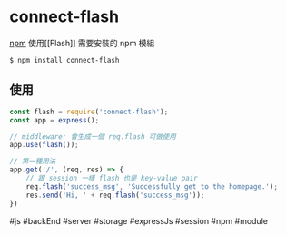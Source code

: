 # connect-flash
[npm](https://www.npmjs.com/package/connect-flash)
使用[[Flash]] 需要安裝的 npm 模組
```
$ npm install connect-flash
```

## 使用
```js
const flash = require('connect-flash');
const app = express();

// middleware: 會生成一個 req.flash 可做使用
app.use(flash());	
```

```js
// 第一種用法
app.get('/', (req, res) => {
	// 跟 session 一樣 flash 也是 key-value pair
	req.flash('success_msg', 'Successfully get to the homepage.');
	res.send('Hi, ' + req.flash('success_msg'));
})
```
#js #backEnd #server #storage #expressJs #session #npm #module 